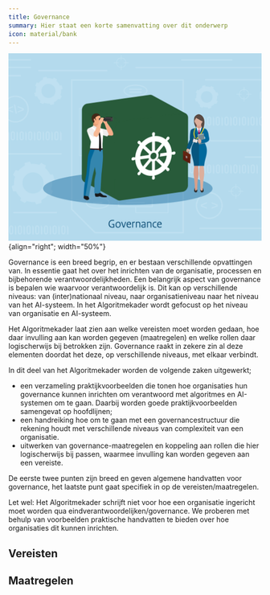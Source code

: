 ```yaml
---
title: Governance
summary: Hier staat een korte samenvatting over dit onderwerp
icon: material/bank
---
```


![governance](../afbeeldingen/bouwblokken/governance.jpg "visuele weergave governance"){align="right"; width="50%"}

Governance is een breed begrip, en er bestaan verschillende opvattingen van. In essentie gaat het over het inrichten van de organisatie, processen en bijbehorende verantwoordelijkheden.
Een belangrijk aspect van governance is bepalen wie waarvoor verantwoordelijk is. Dit kan op verschillende niveaus: van (inter)nationaal niveau, naar organisatieniveau naar het niveau van het AI-systeem. In het Algoritmekader wordt gefocust op het niveau van organisatie en AI-systeem.  

Het Algoritmekader laat zien aan welke vereisten moet worden gedaan, hoe daar invulling aan kan worden gegeven (maatregelen) en welke rollen daar logischerwijs bij betrokken zijn. 
Governance raakt in zekere zin al deze elementen doordat het deze, op verschillende niveaus, met elkaar verbindt.  

In dit deel van het Algoritmekader worden de volgende zaken uitgewerkt; 

- een verzameling praktijkvoorbeelden die tonen hoe organisaties hun governance kunnen inrichten om verantwoord met algoritmes en AI-systemen om te gaan. Daarbij worden goede praktijkvoorbeelden samengevat op hoofdlijnen; 
- een handreiking hoe om te gaan met een governancestructuur die rekening houdt met verschillende niveaus van complexiteit van een organisatie.  
- uitwerken van governance-maatregelen en koppeling aan rollen die hier logischerwijs bij passen, waarmee invulling kan worden gegeven aan een vereiste.  

De eerste twee punten zijn breed en geven algemene handvatten voor governance, het laatste punt gaat specifiek in op de vereisten/maatregelen. 

Let wel: Het Algoritmekader schrijft niet voor hoe een organisatie ingericht moet worden qua eindverantwoordelijken/governance. We proberen met behulp van voorbeelden praktische handvatten te bieden over hoe organisaties dit kunnen inrichten.  

## Vereisten

<!-- list_vereisten bouwblok/governance -->

## Maatregelen

<!-- list_maatregelen bouwblok/governance-->
